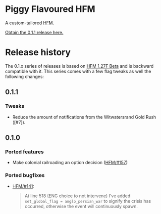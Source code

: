 Piggy Flavoured HFM
===================

A custom-tailored [HFM].

[HFM]: https://github.com/SighPie/HFM

[Obtain the 0.1.1 release here.][RELEASE]

[RELEASE]: https://github.com/moretrim/PFH/releases/tag/v0.1.1

Release history
===============

The 0.1.x series of releases is based on [HFM 1.27F Beta] and is backward compatible with it. This series comes with a
few flag tweaks as well the following changes:

[HFM 1.27F Beta]: https://github.com/SighPie/HFM/tree/38ca75c40063e08cbf696140e0ea68d76e6ace9d

0.1.1
-----

### Tweaks

- Reduce the amount of notifications from the Witwatersrand Gold Rush ([#7]).

0.1.0
-----

### Ported features

- Make colonial railroading an option decision ([HFM/#157])

[HFM/#157]: https://github.com/SighPie/HFM/pull/157

### Ported bugfixes

- [HFM/#141]\:

  > At line 518 (ENG choice to not intervene) I've added `set_global_flag = anglo_persian_war` to signify the crisis has
  > occurred, otherwise the event will continuously spawn.

[HFM/#141]: https://github.com/SighPie/HFM/pull/141
